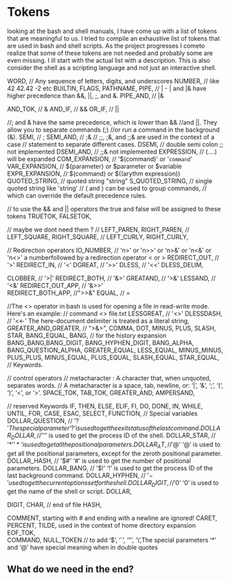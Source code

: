 # Tokens

looking at the bash and shell manuals, I have come up with a list of tokens that are meaningful to us. 
I tried to compile an exhaustive list of tokens that are used in bash and shell scripts.
As the project progresses I cometo realize that some of these tokens are not needed and probably some are even missing. 
I ill start with the actual list with a description. This is also consider the shell as a scripting language and not just an interactive shell.

WORD,  // Any sequence of letters, digits, and underscores
NUMBER, // like 42 42.42 -2 etc 
BUILTIN,
FLAGS,
PATHNAME, 
PIPE, // | - | and |& have higher precedence than &&, ||, ;, and &. 
PIPE_AND, // |&

AND_TOK, // &
AND_IF, 	// &&
OR_IF, // || 

//; and & have the same precedence, which is lower than && 
//and ||. They allow you to separate commands (;) 
//or run a command in the background (&).
SEMI, // ;
SEMI_AND, // ;&
// ;;, ;&, and ;;& are used in the context of a case 
// statement to separate different cases.
DSEMI, // double semi colon ;; not implemented
DSEMI_AND, // ;;& not implemented
EXPRESSION, // (....) will be expanded 
COM_EXPANSION, // '$(command)' or '`command`'
VAR_EXPANSION,  // ${parameter} or $parameter or $variable
EXPR_EXPANSION, // $(command) or $((arythm expression))
QUOTED_STRING, // quoted string "string" 
S_QUOTED_STRING, // single quoted string like 'string'
// ( and ) can be used to group commands, 
// which can override the default precedence rules.

// to use the && and || operators the true and false will be assigned to these tokens
TRUETOK,
FALSETOK, 

// maybe we dont need them ?
// LEFT_PAREN, RIGHT_PAREN, 
// LEFT_SQUARE, RIGHT_SQUARE,
// LEFT_CURLY, RIGHT_CURLY,

// Redirection operators
IO_NUMBER, // 'n>' or 'n>>' or 'n>&' or 'n<&' or 'n<>' a numberfollowed by a redirection operator < or >
REDIRECT_OUT, // '>'
REDIRECT_IN, // '<'
DGREAT, // '>>'
DLESS, // '<<'
DLESS_DELIM,

CLOBBER, // '>|'
REDIRECT_BOTH, // '&>'
GREATAND, // '>&'
LESSAND, // '<&'
REDIRECT_OUT_APP, // '&>>'	
REDIRECT_BOTH_APP, //">>&"
EQUAL, // =

//The <> operator in bash is used for opening a file in read-write mode. Here's an example:
// command <> file.txt
LESSGREAT, 		// '<>'
DLESSDASH,	 // '<<-' The here-document delimiter is treated as a literal string,
GREATER_AND_GREATER, // ">&>",
COMMA, DOT, MINUS, PLUS, SLASH, STAR, BANG_EQUAL, BANG,
// for the history expansion
BANG_BANG,BANG_DIGIT, BANG_HYPHEN_DIGIT, BANG_ALPHA, BANG_QUESTION_ALPHA,
GREATER_EQUAL, LESS_EQUAL, MINUS_MINUS, PLUS_PLUS,
MINUS_EQUAL, PLUS_EQUAL, SLASH_EQUAL, STAR_EQUAL,
// Keywords.

// control operators
// metacharacter : A character that, when unquoted, separates words. 
// A metacharacter is a space, tab, newline, or: ‘|’, ‘&’, ‘;’, ‘(’, ‘)’, ‘<’, or ‘>’.
SPACE_TOK, TAB_TOK, GREATER_AND, 
AMPERSAND,

// reserved Keywords
IF, THEN, ELSE, ELIF, FI, DO, DONE, IN,
WHILE, UNTIL, FOR, CASE, 
ESAC, SELECT, FUNCTION,
// Special variables
DOLLAR_QUESTION, // '$?'  The special parameter ‘?’ is used to get the exit status of the last command.
DOLLAR_DOLLAR, // '$$' ‘$’ is used to get the process ID of the shell.
DOLLAR_STAR, // '$*' ‘*’ is used to get all the positional parameters.
DOLLAR_AT, // '$@'  ‘@’ is used to get all the positional parameters, except for the zeroth positional parameter.
DOLLAR_HASH, // '$#'  ‘#’ is used to get the number of positional parameters.
DOLLAR_BANG, // '$!'  ‘!’ is used to get the process ID of the last background command.
DOLLAR_HYPHEN, // '$-' used to get the current options set for the shell.	 
DOLLAR_DIGIT, // '$0' ‘0’ is used to get the name of the shell or script.
DOLLAR,

DIGIT, CHAR,
// end of file
HASH, 

COMMENT, starting with # and ending with a newline are ignored!
CARET, PERCENT, 
TILDE, used in the context of home directory expansion
EOF_TOK,  
COMMAND,
NULL_TOKEN
// to add ‘$’, ‘`’, ‘"’, ‘\’,The special parameters ‘*’ and ‘@’ have special meaning when in double quotes


## What do we need in the end?

